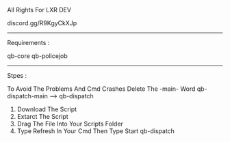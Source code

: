 All Rights For LXR DEV

discord.gg/R9KgyCkXJp

------------------------------

Requirements :

qb-core
qb-policejob

------------------------------

Stpes :

To Avoid The Problems And Cmd Crashes Delete The -main- Word
qb-dispatch-main --> qb-dispatch

1. Download The Script
2. Extarct The Script
3. Drag The File Into Your Scripts Folder
4. Type Refresh In Your Cmd Then Type Start qb-dispatch
